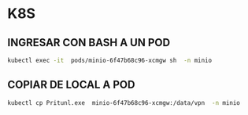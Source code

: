 # K8S

## INGRESAR CON BASH A UN POD

```bash
kubectl exec -it  pods/minio-6f47b68c96-xcmgw sh  -n minio
```

## COPIAR DE LOCAL A POD
```bash
kubectl cp Pritunl.exe  minio-6f47b68c96-xcmgw:/data/vpn  -n minio
```
